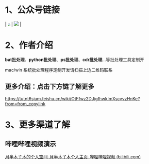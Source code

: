# 1、公众号链接

| <img src="https://s21.ax1x.com/2024/09/21/pAMUJje.png" style="zoom: 50%;" /> | ![](https://s21.ax1x.com/2024/09/21/pAMUQtx.png) |

# 2、作者介绍

**bat批处理**、**python批处理**、**ps批处理**、**cdr批处理**...等批处理工具定制开

mac/win 系统批处理程序定制开发请扫描上边二维码联系

## 更多介绍：点击下方链了解更多

https://tutnt6sium.feishu.cn/wiki/OtFfwz2DJigfhwklmXscvvzHnKe?from=from_copylink





# 3、更多渠道了解

## 哔哩哔哩视频演示

[月半木子木的个人空间-月半木子木个人主页-哔哩哔哩视频 (bilibili.com)](https://space.bilibili.com/591972489)

